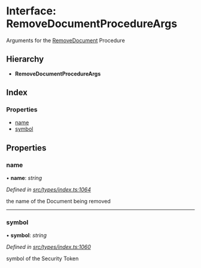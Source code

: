 # Interface: RemoveDocumentProcedureArgs

Arguments for the [RemoveDocument](../enums/_types_index_.proceduretype.md#removedocument) Procedure

## Hierarchy

- **RemoveDocumentProcedureArgs**

## Index

### Properties

- [name](_types_index_.removedocumentprocedureargs.md#name)
- [symbol](_types_index_.removedocumentprocedureargs.md#symbol)

## Properties

### name

• **name**: _string_

_Defined in [src/types/index.ts:1064](https://github.com/PolymathNetwork/polymath-sdk/blob/c47ae7a/src/types/index.ts#L1064)_

the name of the Document being removed

---

### symbol

• **symbol**: _string_

_Defined in [src/types/index.ts:1060](https://github.com/PolymathNetwork/polymath-sdk/blob/c47ae7a/src/types/index.ts#L1060)_

symbol of the Security Token

